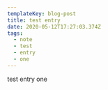 ```yaml
---
templateKey: blog-post
title: test entry
date: 2020-05-12T17:27:03.374Z
tags:
  - note
  - test
  - entry
  - one
---
```

test entry one
